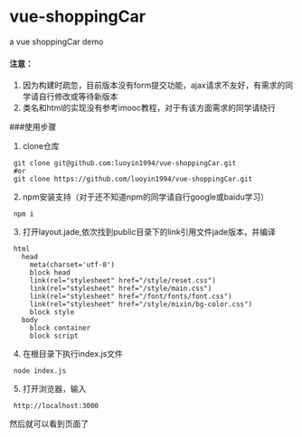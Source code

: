 # vue-shoppingCar
a vue shoppingCar demo

#### 注意：
1. 因为构建时疏忽，目前版本没有form提交功能，ajax请求不友好，有需求的同学请自行修改或等待新版本
2. 类名和html的实现没有参考imooc教程，对于有该方面需求的同学请绕行

###使用步骤

1. clone仓库
```git
 git clone git@github.com:luoyin1994/vue-shoppingCar.git
 #or
 git clone https://github.com/luoyin1994/vue-shoppingCar.git
```

2. npm安装支持（对于还不知道npm的同学请自行google或baidu学习）
```npm
 npm i  
```

3. 打开layout.jade,依次找到public目录下的link引用文件jade版本，并编译
```jade
 html
   head
     meta(charset='utf-8')
     block head
     link(rel="stylesheet" href="/style/reset.css")
     link(rel="stylesheet" href="/style/main.css")
     link(rel="stylesheet" href="/font/fonts/font.css")
     link(rel="stylesheet" href="/style/mixin/bg-color.css")
     block style
   body
     block container
     block script
```

4. 在根目录下执行index.js文件
```node
 node index.js 
```

5. 打开浏览器，输入
```url
 http://localhost:3000
```
然后就可以看到页面了


